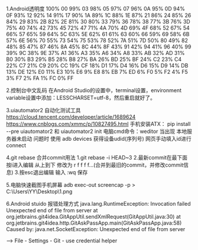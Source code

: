1.Android透明度
    100%	00
    99%	03
    98%	05
    97%	07
    96%	0A
    95%	0D
    94%	0F
    93%	12
    92%	14
    91%	17
    90%	1A
    89%	1C
    88%	1E
    87%	21
    86%	24
    85%	26
    84%	29
    83%	2B
    82%	2E
    81%	30
    80%	33
    79%	36
    78%	38
    77%	3B
    76%	3D
    75%	40
    74%	42
    73%	45
    72%	47
    71%	4A
    70%	4D
    69%	4F
    68%	52
    67%	54
    66%	57
    65%	59
    64%	5C
    63%	5E
    62%	61
    61%	63
    60%	66
    59%	69
    58%	6B
    57%	6E
    56%	70
    55%	73
    54%	75
    53%	78
    52%	7A
    51%	7D
    50%	80
    49%	82
    48%	85
    47%	87
    46%	8A
    45%	8C
    44%	8F
    43%	91
    42%	94
    41%	96
    40%	99
    39%	9C
    38%	9E
    37%	A1
    36%	A3
    35%	A6
    34%	A8
    33%	AB
    32%	AD
    31%	B0
    30%	B3
    29%	B5
    28%	B8
    27%	BA
    26%	BD
    25%	BF
    24%	C2
    23%	C4
    22%	C7
    21%	C9
    20%	CC
    19%	CF
    18%	D1
    17%	D4
    16%	D6
    15%	D9
    14%	DB
    13%	DE
    12%	E0
    11%	E3
    10%	E6
    9%	E8
    8%	EB
    7%	ED
    6%	F0
    5%	F2
    4%	F5
    3%	F7
    2%	FA
    1%	FC
    0%	FF
    
2.控制台中文乱码
在Android Studio的设置中，terminal设置，environment variable设置中添加：LESSCHARSET=utf-8，然后重启就好了。

3.uiautomator2 自动化测试工具 
https://cloud.tencent.com/developer/article/1689624
https://www.cnblogs.com/xmmc/p/10827495.html
手机安装ATX： pip install --pre uiautomator2  和  uiautomator2 init
电脑cmd命令：weditor
当出现 本地服务器未启动 问题时
使用 adb devices 获得设备udid(序列号) 网页手动填入id进行connect

4.git rebase 合并commit用法
  1.git rebase -i HEAD~3
  2.最新commit在最下面 按i进入编辑  从上到下 修改为 r f f f f...(合并到最旧的commit，并修改commit信息)
  3.按esc退出编辑 输入 :wq 保存
  
  
5.电脑快速截图手机屏幕
 adb exec-out screencap -p > C:\Users\YY\Desktop\1.png

6.Android stuido 报错处理方式
java.lang.RuntimeException: Invocation failed Unexpected end of file from server
at org.jetbrains.git4idea.GitAppUtil.sendXmlRequest(GitAppUtil.java:30)
at org.jetbrains.git4idea.http.GitAskPassApp.main(GitAskPassApp.java:58)
Caused by: java.net.SocketException: Unexpected end of file from server

--> File - Settings - Git - use credential helper

  

                                                         

   
   